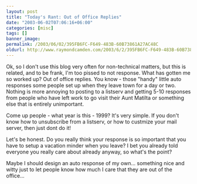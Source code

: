 ```yaml
---
layout: post
title: "Today's Rant: Out of Office Replies"
date: "2003-06-02T07:06:16+06:00"
categories: [misc]
tags: []
banner_image: 
permalink: /2003/06/02/395FB6FC-F649-483B-60B73861A27AC48C
oldurl: http://www.raymondcamden.com/2003/6/2/395FB6FC-F649-483B-60B73861A27AC48C
---
```


Ok, so I don't use this blog very often for non-technical matters, but this is related, and to be frank, I'm too pissed to not response. What has gotten me so worked up? Out of office replies. You know - those "handy" little auto responses some people set up when they leave town for a day or two. Nothing is more annoying to posting to a listserv and getting 5-10 responses from people who have left work to go visit their Aunt Matilta or something else that is entirely unimportant. 

Come up people - what year is this - 1999? It's very simple. If you don't know how to unsubscribe from a listserv, or how to custmize your mail server, then just dont do it!

Let's be honest. Do you really think your response is so important that you have to setup a vacation minder when you leave? I bet you already told everyone you really care about already anyway, so what's the point?

Maybe I should design an auto response of my own... something nice and witty just to let people know how much I care that they are out of the office...